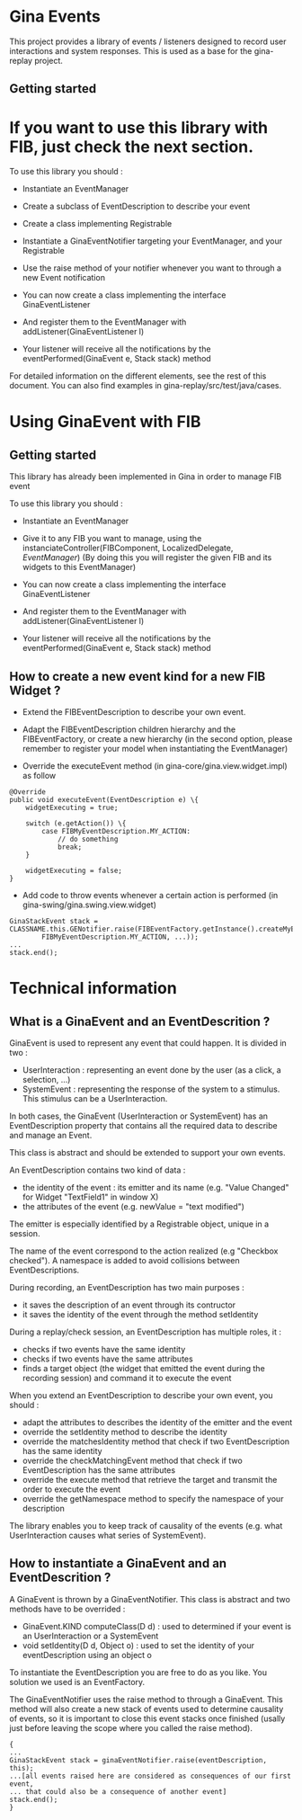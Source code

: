 Gina Events
===========

This project provides a library of events / listeners designed to record user interactions and system responses.
This is used as a base for the gina-replay project.

Getting started
---------------

# If you want to use this library with FIB, just check the next section.

To use this library you should :

* Instantiate an EventManager

* Create a subclass of EventDescription to describe your event

* Create a class implementing Registrable

* Instantiate a GinaEventNotifier targeting your EventManager, and your Registrable

* Use the raise method of your notifier whenever you want to through a new Event notification

* You can now create a class implementing the interface GinaEventListener

* And register them to the EventManager with addListener(GinaEventListener l)

* Your listener will receive all the notifications by the eventPerformed(GinaEvent e, Stack<GinaStackEvent> stack) method

For detailed information on the different elements, see the rest of this document. You can also find examples
in gina-replay/src/test/java/cases.

Using GinaEvent with FIB
========================

Getting started
---------------

This library has already been implemented in Gina in order to manage FIB event

To use this library you should :

* Instantiate an EventManager

* Give it to any FIB you want to manage, using the instanciateController(FIBComponent, LocalizedDelegate, *EventManager*)
  (By doing this you will register the given FIB and its widgets to this EventManager)

* You can now create a class implementing the interface GinaEventListener

* And register them to the EventManager with addListener(GinaEventListener l)

* Your listener will receive all the notifications by the eventPerformed(GinaEvent e, Stack<GinaStackEvent> stack) method


How to create a new event kind for a new FIB Widget ?
-----------------------------------------------------

* Extend the FIBEventDescription to describe your own event.

* Adapt the FIBEventDescription children hierarchy and the FIBEventFactory, or create a new hierarchy
(in the second option, please remember to register your model when instantiating the EventManager)

* Override the executeEvent method (in gina-core/gina.view.widget.impl) as follow
```
@Override
public void executeEvent(EventDescription e) \{
	widgetExecuting = true;

	switch (e.getAction()) \{
		case FIBMyEventDescription.MY_ACTION:
			// do something
			break;
	}

	widgetExecuting = false;
}
```

* Add code to throw events whenever a certain action is performed (in gina-swing/gina.swing.view.widget)
```
GinaStackEvent stack = CLASSNAME.this.GENotifier.raise(FIBEventFactory.getInstance().createMyEvent(
		FIBMyEventDescription.MY_ACTION, ...));
...
stack.end();
```

Technical information
=====================

What is a GinaEvent and an EventDescrition ?
--------------------------------------------

GinaEvent is used to represent any event that could happen.
It is divided in two :
- UserInteraction : representing an event done by the user (as a click, a selection, ...)
- SystemEvent : representing the response of the system to a stimulus. This stimulus can be a UserInteraction.

In both cases, the GinaEvent (UserInteraction or SystemEvent) has an EventDescription property that contains all the
required data to describe and manage an Event.

This class is abstract and should be extended to support your own events.

An EventDescription contains two kind of data :
- the identity of the event : its emitter and its name (e.g. "Value Changed" for Widget "TextField1" in window X)
- the attributes of the event (e.g. newValue = "text modified")

The emitter is especially identified by a Registrable object, unique in a session.

The name of the event correspond to the action realized (e.g "Checkbox checked"). A namespace is added to avoid
collisions between EventDescriptions.

During recording, an EventDescription has two main purposes :
- it saves the description of an event through its contructor
- it saves the identity of the event through the method setIdentity

During a replay/check session, an EventDescription has multiple roles, it :
- checks if two events have the same identity
- checks if two events have the same attributes
- finds a target object (the widget that emitted the event during the recording session) and command
it to execute the event

When you extend an EventDescription to describe your own event, you should :
- adapt the attributes to describes the identity of the emitter and the event
- override the setIdentity method to describe the identity
- override the matchesIdentity method that check if two EventDescription has the same identity
- override the checkMatchingEvent method that check if two EventDescription has the same attributes
- override the execute method that retrieve the target and transmit the order to execute the event
- override the getNamespace method to specify the namespace of your description

The library enables you to keep track of causality of the events (e.g. what UserInteraction
causes what series of SystemEvent).

How to instantiate a GinaEvent and an EventDescrition ?
-------------------------------------------------------

A GinaEvent is thrown by a GinaEventNotifier. This class is abstract and two methods have to be overrided :
- GinaEvent.KIND computeClass(D d) : used to determined if your event is an UserInteraction or a SystemEvent
- void setIdentity(D d, Object o) : used to set the identity of your eventDescription using an object o

To instantiate the EventDescription you are free to do as you like. You solution we used is an EventFactory.

The GinaEventNotifier uses the raise method to through a GinaEvent.
This method will also create a new stack of events used to determine causality of events, so it is important
to close this event stacks once finished (usally just before leaving the scope where you called the raise method).

```
{
...
GinaStackEvent stack = ginaEventNotifier.raise(eventDescription, this);
...[all events raised here are considered as consequences of our first event,
... that could also be a consequence of another event]
stack.end();
}
```

